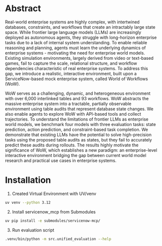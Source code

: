 # Abstract 

Real-world enterprise systems are highly complex, with intertwined databases, constraints, and workflows that create an intractably large state space. While frontier large language models (LLMs) are increasingly deployed as autonomous agents, they struggle with long-horizon enterprise tasks due to a lack of internal system understanding. To enable reliable reasoning and planning, agents must learn the underlying dynamics of enterprise systems - motivating the need for enterprise world models.
Existing simulation environments, largely derived from video or text-based games, fail to capture the scale, relational structure, and workflow dependencies characteristic of real enterprise systems. To address this gap, we introduce a realistic, interactive environment, built upon a ServiceNow-based mock enterprise system, called World of Workflows (WoW).

WoW serves as a challenging, dynamic, and heterogeneous environment with over 6,000 interlinked tables and 93 workflows. 
WoW abstracts the massive enterprise system into a tractable, partially observable environment using table audits that represent database state changes.
We also enable agents to explore WoW with API-based tools and collect trajectories.
To understand the limitations of frontier LLMs as enterprise world models, we benchmark four models with three evaluation tasks: state prediction, action prediction, and constraint-based task completion. We demonstrate that existing LLMs have the potential to solve high-precision tasks using the proposed table audits as states, but they fail to accurately predict these audits during rollouts. The results highly motivate the significance of WoW, which establishes a new paradigm: an enterprise-level interactive environment bridging the gap between current world model research and practical use cases in enterprise systems.

# Installation

1. Created Virtual Environment with UV/venv
```bash
uv venv --python 3.12
```

2. Install servicenow_mcp from Submodules
```bash
uv pip install -e submodules/servicenow-mcp/
```

3. Run evaluation script
```bash
.venv/bin/python -m src.unified_evaluation --help
```


